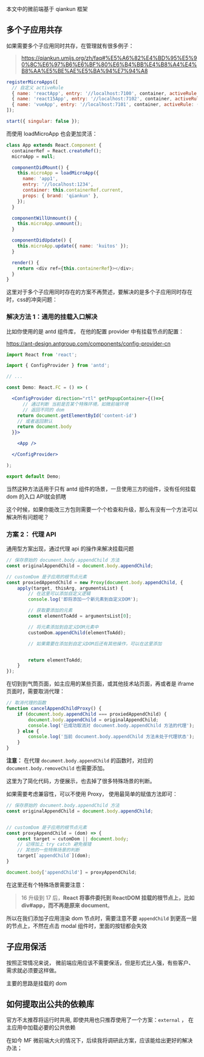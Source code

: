 
本文中的微前端基于 qiankun 框架

## 多个子应用共存

如果需要多个子应用同时共存，在管理就有很多例子：

> https://qiankun.umijs.org/zh/faq#%E5%A6%82%E4%BD%95%E5%90%8C%E6%97%B6%E6%BF%80%E6%B4%BB%E4%B8%A4%E4%B8%AA%E5%BE%AE%E5%BA%94%E7%94%A8

```js
registerMicroApps([
  // 自定义 activeRule
  { name: 'reactApp', entry: '//localhost:7100', container, activeRule: () => isReactApp() },
  { name: 'react15App', entry: '//localhost:7102', container, activeRule: () => isReactApp() },
  { name: 'vueApp', entry: '//localhost:7101', container, activeRule: () => isVueApp() },
]);

start({ singular: false });
```

而使用 loadMicroApp 也会更加灵活：

```js
class App extends React.Component {
  containerRef = React.createRef();
  microApp = null;

  componentDidMount() {
    this.microApp = loadMicroApp({
      name: 'app1',
      entry: '//localhost:1234',
      container: this.containerRef.current,
      props: { brand: 'qiankun' },
    });
  }

  componentWillUnmount() {
    this.microApp.unmount();
  }

  componentDidUpdate() {
    this.microApp.update({ name: 'kuitos' });
  }

  render() {
    return <div ref={this.containerRef}></div>;
  }
}
```

这里对于多个子应用同时存在的方案不再赘述，要解决的是多个子应用同时存在时，css的冲突问题：

### 解决方法 1：通用的挂载入口解决

比如你使用的是 antd 组件库， 在他的配置 provider 中有挂载节点的配置：

https://ant-design.antgroup.com/components/config-provider-cn

```jsx
import React from 'react';

import { ConfigProvider } from 'antd';

// ...

const Demo: React.FC = () => (

  <ConfigProvider direction="rtl" getPopupContainer={()=>{
	  // 通过判断 当前是否某个特殊环境，如微前端环境
	  // 返回不同的 dom
	return document.getElementById('content-id')
	// 或者返回默认
	return document.body
  }}>

    <App />

  </ConfigProvider>

);

export default Demo;
```

当然这种方法适用于只有 antd 组件的场景，一旦使用三方的组件，没有任何挂载 dom 的入口 API就会抓瞎

这个时候，如果你能改三方包则需要一个个检查和升级，那么有没有一个方法可以解决所有问题呢？

### 方案 2： 代理 API

通用型方案出现，通过代理 api 的操作来解决挂载问题

```js
// 保存原始的 document.body.appendChild 方法
const originalAppendChild = document.body.appendChild;

// customDom 是子应用的根节点元素
const proxiedAppendChild = new Proxy(document.body.appendChild, {
    apply(target, thisArg, argumentsList) {
        // 在这里可以添加自定义逻辑
        console.log('即将添加一个新元素到自定义DOM');

        // 获取要添加的元素
        const elementToAdd = argumentsList[0];

        // 将元素添加到自定义DOM元素中
        customDom.appendChild(elementToAdd);

        // 如果需要在添加到自定义DOM后还有其他操作，可以在这里添加


        return elementToAdd;
    }
});
```

在切到到气筒页面，如主应用的某些页面，或其他技术站页面，再或者是 iframe 页面时，需要取消代理：

```js
// 取消代理的函数
function cancelAppendChildProxy() {
    if (document.body.appendChild === proxiedAppendChild) {
        document.body.appendChild = originalAppendChild;
        console.log('已成功取消对 document.body.appendChild 方法的代理');
    } else {
        console.log('当前 document.body.appendChild 方法未处于代理状态');
    }
}
```


**注意：** 在代理 `document.body.appendChild` 的函数时，对应的 `document.body.removeChild` 也需要添加。

这里为了简化代码，方便展示，也去掉了很多特殊场景的判断。

如果需要考虑兼容性，可以不使用 Proxy， 使用最简单的赋值方法即可：

```js
// 保存原始的 document.body.appendChild 方法
const originalAppendChild = document.body.appendChild;


// customDom 是子应用的根节点元素
const proxyAppendChild = (dom) => {
	const target = cutomDom || document.body;
	// 记得加上 try catch 避免报错
	// 其他的一些特殊场景的判断
	target[`appendChild`](dom);
}

document.body['appendChild'] = proxyAppendChild;

```


在这里还有个特殊场景需要注意：

> 16 升级到 17 后，**React 将事件委托到 ReactDOM 挂载的根节点上，比如 div#app，而不再是原来 document**。

所以在我们添加子应用渲染 dom 节点时，需要注意不要 `appendChild` 到更高一层的节点上，不然在点击 modal 组件时，里面的按钮都会失效 

## 子应用保活

按照正常情况来说， 微前端应用应该不需要保活，但是形式比人强，有些客户、需求就必须要这样做。

主要的思路是挂载的 dom 




## 如何提取出公共的依赖库

官方不太推荐将运行时共用, 即使共用也只推荐使用了一个方案：`external` ， 在主应用中加载必要的公共依赖

在如今 MF 微前端大火的情况下，后续我将调研此方案，应该能给出更好的解决办法；